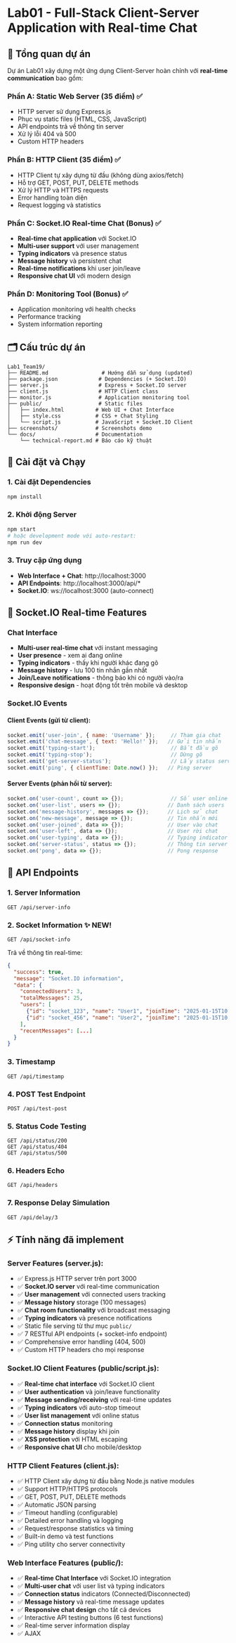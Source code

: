# Lab01 - Full-Stack Client-Server Application with Real-time Chat

## 🚀 Tổng quan dự án

Dự án Lab01 xây dựng một ứng dụng Client-Server hoàn chỉnh với **real-time communication** bao gồm:

### **Phần A: Static Web Server (35 điểm)** ✅
- HTTP server sử dụng Express.js
- Phục vụ static files (HTML, CSS, JavaScript)
- API endpoints trả về thông tin server
- Xử lý lỗi 404 và 500
- Custom HTTP headers

### **Phần B: HTTP Client (35 điểm)** ✅
- HTTP Client tự xây dựng từ đầu (không dùng axios/fetch)
- Hỗ trợ GET, POST, PUT, DELETE methods
- Xử lý HTTP và HTTPS requests
- Error handling toàn diện
- Request logging và statistics

### **Phần C: Socket.IO Real-time Chat (Bonus)** ✅ 
- **Real-time chat application** với Socket.IO
- **Multi-user support** với user management
- **Typing indicators** và presence status
- **Message history** và persistent chat
- **Real-time notifications** khi user join/leave
- **Responsive chat UI** với modern design

### **Phần D: Monitoring Tool (Bonus)** ✅
- Application monitoring với health checks
- Performance tracking
- System information reporting

## 🗂️ Cấu trúc dự án

```
Lab1_Team19/
├── README.md                 # Hướng dẫn sử dụng (updated)
├── package.json             # Dependencies (+ Socket.IO)
├── server.js                # Express + Socket.IO server
├── client.js                # HTTP Client class
├── monitor.js               # Application monitoring tool
├── public/                  # Static files
│   ├── index.html          # Web UI + Chat Interface
│   ├── style.css           # CSS + Chat Styling
│   └── script.js           # JavaScript + Socket.IO Client
├── screenshots/            # Screenshots demo
└── docs/                   # Documentation
    └── technical-report.md # Báo cáo kỹ thuật
```

## 🚀 Cài đặt và Chạy

### 1. **Cài đặt Dependencies**
```bash
npm install
```

### 2. **Khởi động Server**
```bash
npm start
# hoặc development mode với auto-restart:
npm run dev
```

### 3. **Truy cập ứng dụng**
- **Web Interface + Chat**: http://localhost:3000
- **API Endpoints**: http://localhost:3000/api/*
- **Socket.IO**: ws://localhost:3000 (auto-connect)

## 🔌 Socket.IO Real-time Features

### **Chat Interface**
- **Multi-user real-time chat** với instant messaging
- **User presence** - xem ai đang online
- **Typing indicators** - thấy khi người khác đang gõ
- **Message history** - lưu 100 tin nhắn gần nhất
- **Join/Leave notifications** - thông báo khi có người vào/ra
- **Responsive design** - hoạt động tốt trên mobile và desktop

### **Socket.IO Events**

#### **Client Events (gửi từ client):**
```javascript
socket.emit('user-join', { name: 'Username' });     // Tham gia chat
socket.emit('chat-message', { text: 'Hello!' });   // Gửi tin nhắn
socket.emit('typing-start');                        // Bắt đầu gõ
socket.emit('typing-stop');                         // Dừng gõ
socket.emit('get-server-status');                   // Lấy status server
socket.emit('ping', { clientTime: Date.now() });   // Ping server
```

#### **Server Events (phản hồi từ server):**
```javascript
socket.on('user-count', count => {});               // Số user online
socket.on('user-list', users => {});               // Danh sách users
socket.on('message-history', messages => {});      // Lịch sử chat
socket.on('new-message', message => {});           // Tin nhắn mới
socket.on('user-joined', data => {});              // User vào chat
socket.on('user-left', data => {});                // User rời chat
socket.on('user-typing', data => {});              // Typing indicator
socket.on('server-status', status => {});          // Thông tin server
socket.on('pong', data => {});                     // Pong response
```

## 📡 API Endpoints

### **1. Server Information**
```http
GET /api/server-info
```

### **2. Socket Information** ✨ **NEW!**
```http
GET /api/socket-info
```
Trả về thông tin real-time:
```json
{
  "success": true,
  "message": "Socket.IO information",
  "data": {
    "connectedUsers": 3,
    "totalMessages": 25,
    "users": [
      {"id": "socket_123", "name": "User1", "joinTime": "2025-01-15T10:30:00Z"},
      {"id": "socket_456", "name": "User2", "joinTime": "2025-01-15T10:31:00Z"}
    ],
    "recentMessages": [...]
  }
}
```

### **3. Timestamp**
```http
GET /api/timestamp
```

### **4. POST Test Endpoint**
```http
POST /api/test-post
```

### **5. Status Code Testing**
```http
GET /api/status/200
GET /api/status/404
GET /api/status/500
```

### **6. Headers Echo**
```http
GET /api/headers
```

### **7. Response Delay Simulation**
```http
GET /api/delay/3
```

## ⚡ Tính năng đã implement

### **Server Features (server.js):**
- ✅ Express.js HTTP server trên port 3000
- ✅ **Socket.IO server** với real-time communication
- ✅ **User management** với connected users tracking
- ✅ **Message history** storage (100 messages)
- ✅ **Chat room functionality** với broadcast messaging
- ✅ **Typing indicators** và presence notifications
- ✅ Static file serving từ thư mục `public/`
- ✅ 7 RESTful API endpoints (+ socket-info endpoint)
- ✅ Comprehensive error handling (404, 500)
- ✅ Custom HTTP headers cho mọi response

### **Socket.IO Client Features (public/script.js):**
- ✅ **Real-time chat interface** với Socket.IO client
- ✅ **User authentication** và join/leave functionality
- ✅ **Message sending/receiving** với real-time updates
- ✅ **Typing indicators** với auto-stop timeout
- ✅ **User list management** với online status
- ✅ **Connection status** monitoring
- ✅ **Message history** display khi join
- ✅ **XSS protection** với HTML escaping
- ✅ **Responsive chat UI** cho mobile/desktop

### **HTTP Client Features (client.js):**
- ✅ HTTP Client xây dựng từ đầu bằng Node.js native modules
- ✅ Support HTTP/HTTPS protocols
- ✅ GET, POST, PUT, DELETE methods
- ✅ Automatic JSON parsing
- ✅ Timeout handling (configurable)
- ✅ Detailed error handling và logging
- ✅ Request/response statistics và timing
- ✅ Built-in demo và test functions
- ✅ Ping utility cho server connectivity

### **Web Interface Features (public/):**
- ✅ **Real-time Chat Interface** với Socket.IO integration
- ✅ **Multi-user chat** với user list và typing indicators
- ✅ **Connection status** indicators (Connected/Disconnected)
- ✅ **Message history** và real-time message updates
- ✅ **Responsive chat design** cho tất cả devices
- ✅ Interactive API testing buttons (6 test functions)
- ✅ Real-time server information display
- ✅ AJAX
